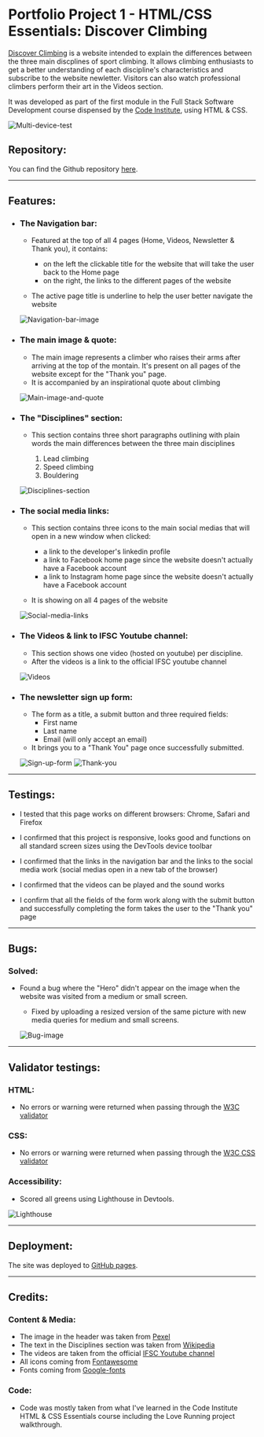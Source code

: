 # Portfolio Project 1 - HTML/CSS Essentials: Discover Climbing

[Discover Climbing](https://roman-gs.github.io/love-climbing/index.html) is a website intended to explain the differences between the three main discplines of sport climbing. It allows climbing enthusiasts to get a better understanding of each discipline's characteristics and subscribe to the website newletter. Visitors can also watch professional climbers perform their art in the Videos section. 

It was developed as part of  the first module in the Full Stack Software Development course dispensed by the [Code Institute](https://codeinstitute.net), using HTML & CSS.

![Multi-device-test](/assets/readme-images/amiresponsive.jpg)

## Repository:

You can find the Github repository [here](https://github.com/roman-gs/love-climbing).

***

## Features:

- ### The Navigation bar:

    - Featured at the top of all 4 pages (Home, Videos, Newsletter & Thank you), it contains:

        - on the left the clickable title for the website that will take the user back to the Home page
        - on the right, the links to the different pages of the website
    
    - The active page title is underline to help the user better navigate the website

    ![Navigation-bar-image](/assets/readme-images/navbar.jpg)

- ### The main image & quote:

    - The main image represents a climber who raises their arms after arriving at the top of the montain. It's present on all pages of the website except for the "Thank you" page.
    - It is accompanied by an inspirational quote about climbing

    ![Main-image-and-quote](/assets/readme-images/main-image-quote.jpg)

- ### The "Disciplines" section:

    - This section contains three short paragraphs outlining with plain words the main differences between the three main disciplines

        1. Lead climbing
        2. Speed climbing
        3. Bouldering

    ![Disciplines-section](/assets/readme-images/disciplines-section.jpg)

- ### The social media links:

    - This section contains three icons to the main social medias that will open in a new window when clicked:

        - a link to the developer's linkedin profile
        - a link to Facebook home page since the website doesn't actually have a Facebook account
        - a link to Instagram  home page since the website doesn't actually have a Facebook account

    - It is showing on all 4 pages of the website

    ![Social-media-links](/assets/readme-images/social-media.jpg)

- ### The Videos & link to IFSC Youtube channel:

    - This section shows one video (hosted on youtube) per discipline.
    - After the videos is a link to the official IFSC youtube channel

    ![Videos](/assets/readme-images/videos.jpg)

- ### The newsletter sign up form:

    - The form as a title, a submit button and three required fields:
        - First name 
        - Last name 
        - Email (will only accept an email)
    - It brings you to a "Thank You" page once successfully submitted. 

    ![Sign-up-form](/assets/readme-images/signup-form.jpg)
    ![Thank-you](/assets/readme-images/thank-you.jpg)

***

## Testings:

- I tested that this page works on different browsers: Chrome, Safari and Firefox

- I confirmed that this project is responsive, looks good and functions on all standard screen sizes using the DevTools device toolbar

- I confirmed that the links in the navigation bar and the links to the social media work (social medias open in a new tab of the browser)

- I confirmed that the videos can be played and the sound works 

- I confirm that all the fields of the form work along with the submit button and successfully completing the form takes the user to the "Thank you" page

***

## Bugs:

### Solved:

- Found a bug where the "Hero" didn't appear on the image when the website was visited from a medium or small screen. 

    - Fixed by uploading a resized version of the same picture with new media queries for medium and small screens.

    ![Bug-image](/assets/readme-images/bug.jpg)

***

## Validator testings:

### HTML:

- No errors or warning were returned when passing through the [W3C validator](https://validator.w3.org/)

### CSS:

- No errors or warning were returned when passing through the [W3C CSS validator](https://jigsaw.w3.org/css-validator/)

### Accessibility:

- Scored all greens using Lighthouse in Devtools.

![Lighthouse](/assets/readme-images/lighthouse.jpg)

***

## Deployment:

The site was deployed to [GitHub pages](https://github.com/roman-gs). 

***

## Credits:

### Content & Media:

- The image in the header was taken from [Pexel](https://www.pexels.com/)
- The text in the Disciplines section was taken from [Wikipedia](https://www.wikipedia.org)
- The videos are taken from the official [IFSC Youtube channel](https://www.youtube.com/c/sportclimbing/videos)
- All icons coming from [Fontawesome](https://fontawesome.com/)
- Fonts coming from [Google-fonts](https://fonts.google.com/)

### Code:

- Code was mostly taken from what I've learned in the Code Institute HTML & CSS Essentials course including the Love Running project walkthrough. 









 


























